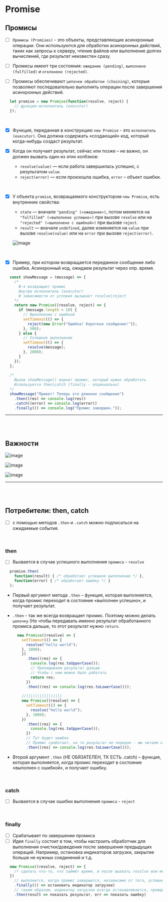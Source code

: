 # Promise 

<h2>Промисы</h2>

- [ ] `Промисы (Promises)` - это объекты, представляющие асинхронные операции. Они используются для обработки асинхронных действий, таких как запросы к серверу, чтение файлов или выполнение долгих вычислений, где результат неизвестен сразу.

- [ ] Промисы имеют три состояния: `ожидание (pending)`, `выполнено (fulfilled)` и `отклонено (rejected)`.

- [ ] Промисы обеспечивают `цепочки обработки (chaining)`, которые позволяют последовательно выполнять операции после завершения асинхронных действий.

```javascript
  let promise = new Promise(function(resolve, reject) {
    // функция-исполнитель (executor)
  });
```

<br>

  - [x] Функция, переданная в конструкцию `new Promise` - это `исполнитель (executor)`. Она должна содержать «создающий» код, который когда-нибудь создаст результат.
  - [x] Когда он получает результат, сейчас или позже – не важно, он должен вызвать один из этих колбэков:

    + `resolve(value)` — если работа завершилась успешно, с результатом `value`.
    + `reject(error)` — если произошла ошибка, `error` – объект ошибки. 

  <br>

  - [x] У объекта `promise`, возвращаемого конструктором `new Promise`, есть внутренние свойства:

    + `state` — вначале `"pending" («ожидание»)`, потом меняется на `"fulfilled" («выполнено успешно»)` при вызове `resolve` или на `"rejected" («выполнено с ошибкой»)` при вызове `reject`.
    + `result` — вначале `undefined`, далее изменяется на `value` при вызове `resolve(value)` или на `error` при вызове `reject(error)`.
       
    ![image](https://github.com/acidshotgun/learn-js-vanilla/assets/117285472/b180dfdf-c4b3-4ea9-8689-50bfa96e4226)

  <br>

  - [x] Пример, при котором возвращается переданное сообщение либо ошибка. Асинхронный код, ожидаем результат через опр. время.

  ```javascript
    const showMessage = (message) => {
      /*
        Ф-я возвращает промис
        Внутри исполнитель (executor)
        В зависимости от условия вызывает resolve|reject
      */
      return new Promise((resolve, reject) => {
        if (message.length < 10) {
          // Выполнение с ошибкой 
          setTimeout(() => {
            reject(new Error("Ошибка! Короткое сообщение!"));
          }, 500);
        } else {
          // Успешное выполнение
          setTimeout(() => {
            resolve(message);
          }, 2000);
        }
      });
    };
    
    /*
      Вызов showMessage() вернет промис, который нужно обработать
      Используется then|catch (finally - опционально)
    */
    showMessage("Привет! Теперь это длинное сообщение")
      .then((res) => console.log(res))
      .catch((error) => console.log(error))
      .finally(() => console.log("Промис завершен."));
  ```

<hr>
<br>
<br>

<h2>Важности</h2>

![image](https://github.com/acidshotgun/learn-js-vanilla/assets/117285472/eb9b11c9-8a42-4944-85dc-40e3df2b3b20)

![image](https://github.com/acidshotgun/learn-js-vanilla/assets/117285472/5685492d-1a4d-4aca-89f2-dcbefd82eb5f)

![image](https://github.com/acidshotgun/learn-js-vanilla/assets/117285472/507c9b19-8150-4a1f-ab4f-beefc0617b6e)

<hr>
<br>
<br>

<h2>Потребители: then, catch</h2>

- [ ] с помощью методов `.then` и `.catch` можно подписаться на ожидаемые события.

<br>

<h3>then</h3>

- [ ] Вызвается в случае успешного выполнения `промиса` - `resolve`

```javascript
  promise.then(
    function(result) { /* обработает успешное выполнение */ },
    function(error) { /* обработает ошибку */ }
  );
```

+ Первый аргумент метода `.then` – функция, которая выполняется, когда промис переходит в состояние «выполнен успешно», и получает результат.

+ `.then` - так же всегда возвращает промис. Поэтому можно делать `цепочку` (Но чтобы передавать именно результат обработанного промиса дальше, то этот результат нужно `return`.

  ```javascript
    new Promise((resolve) => {
      setTimeout(() => {
        resolve("hello world");
      }, 1000);
      })
        .then((res) => {
          console.log(res.toUpperCase());
          // Прокидываем результат дальше
          // Чтобы с ним можно было работать
          return res;
        })
        .then((res) => console.log(res.toLowerCase()));
      
      //||||||||||||||||
      new Promise((resolve) => {
        setTimeout(() => {
          resolve("hello world");
        }, 1000);
      })
        .then((res) => {
          console.log(res.toUpperCase());
        })
        // Тут будет ошибка
        // Промис сработает, но тк результат не передан - мы читаем undefined
        .then((res) => console.log(res.toLowerCase()));
  ```

+ Второй аргумент `.then` (НЕ ОБЯЗАТЕЛЕН, ТК ЕСТЬ .catch) – функция, которая выполняется, когда промис переходит в состояние «выполнен с ошибкой», и получает ошибку.

<br>

<h3>catch</h3>

- [ ] Вызвается в случае ошибки выполнения `промиса` - `reject`

<br>

<h3>finally</h3>

- [ ] Срабатывает по завершении промиса
- [ ] Идея `finally` состоит в том, чтобы настроить обработчик для выполнения очистки/доведения после завершения предыдущих операций. Например, остановка индикаторов загрузки, закрытие больше не нужных соединений и т.д.

```javascript
  new Promise((resolve, reject) => {
    /* сделать что-то, что займёт время, и после вызвать resolve или может reject */
  })
    // выполнится, когда промис завершится, независимо от того, успешно или нет
    .finally(() => остановить индикатор загрузки)
    // таким образом, индикатор загрузки всегда останавливается, прежде чем мы продолжим
    .then(result => показать результат, err => показать ошибку)
```
